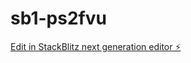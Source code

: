# sb1-ps2fvu

[Edit in StackBlitz next generation editor ⚡️](https://stackblitz.com/~/github.com/felipepm10/sb1-ps2fvu)